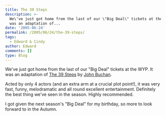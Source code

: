 ```yaml
---
title: The 39 Steps
description: >-
  We\'ve just got home from the last of our \"Big Deal\" tickets at the WYP. It
  was an adaptation of...
date: '2005-06-24'
permalink: /2005/06/24/the-39-steps/
tags:
  - Edward & Cindy
author: Edward
comments: []
type: Blog
---
```


We\'ve just got home from the last of our \"Big Deal\" tickets at the
WYP. It was an adaptation of [The 39 Steps][1] by [John Buchan][2].

Acted by only 4 actors (and an extra arm at a crucial plot point!), it
was very fast, funny, melodramatic and all round excellent
entertainment. Definitely the best thing we\'ve seen in the season.
Highly recommended.

I got given the next season\'s \"Big Deal\" for my birthday, so more to
look forward to in the Autumn.



[1]: https://www.gutenberg.org/etext/558
[2]: https://www.johnbuchansociety.co.uk/
